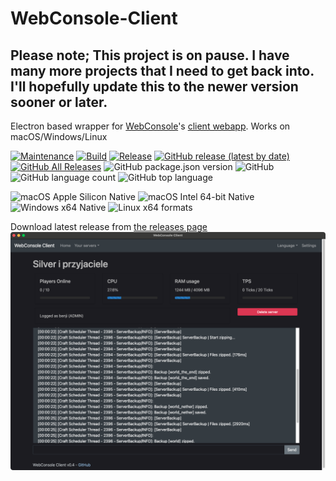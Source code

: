 # WebConsole-Client
## Please note; This project is on pause. I have many more projects that I need to get back into. I'll hopefully update this to the newer version sooner or later.
Electron based wrapper for [WebConsole](https://github.com/mesacarlos/WebConsole)'s [client webapp](https://mesacarlos.es/webconsole/client-v2.4/). Works on macOS/Windows/Linux

[![Maintenance](https://img.shields.io/maintenance/no/2022?logo=github)](https://github.com/ddomino007/WebConsole-electron-client)
[
![Build](https://img.shields.io/github/workflow/status/ddomino007/WebConsole-electron-client/Build?logo=github)](https://github.com/ddomino007/WebConsole-electron-client/actions/workflows/build.yml) [![Release](https://img.shields.io/github/workflow/status/ddomino007/WebConsole-electron-client/Release?logo=github)](https://github.com/ddomino007/WebConsole-electron-client/actions/workflows/publish.yml)
[![GitHub release (latest by date)](https://img.shields.io/github/v/release/ddomino007/WebConsole-electron-client?logo=github)](https://github.com/ddomino007/WebConsole-electron-client/releases/latest)
[![GitHub All Releases](https://img.shields.io/github/downloads/ddomino007/WebConsole-electron-client/total?color=informational&logo=github)](https://github.com/ddomino007/WebConsole-electron-client/releases/latest)
![GitHub package.json version](https://img.shields.io/github/package-json/v/ddomino007/WebConsole-electron-client?logo=nodedotjs)
![GitHub](https://img.shields.io/github/license/ddomino007/WebConsole-electron-client?logo=github)
![GitHub language count](https://img.shields.io/github/languages/count/ddomino007/WebConsole-electron-client?logo=github)
![GitHub top language](https://img.shields.io/github/languages/top/ddomino007/WebConsole-electron-client?logo=github)

![macOS Apple Silicon Native](https://img.shields.io/badge/Apple%20Silicon-native-success?logo=apple)
![macOS Intel 64-bit Native](https://img.shields.io/badge/Intel%2064--bit-yes-success?logo=apple)
![Windows x64 Native](https://img.shields.io/badge/x64-yes-success?logo=windows)
![Linux x64 formats](https://img.shields.io/badge/x86--64-.deb_.rpm_.nupkg-success?logo=linux)

Download latest release from [the releases page](https://github.com/ddomino007/WebConsole-electron-client/releases/latest)
![Screenshot Mac 2](screenshotmac2.png)

